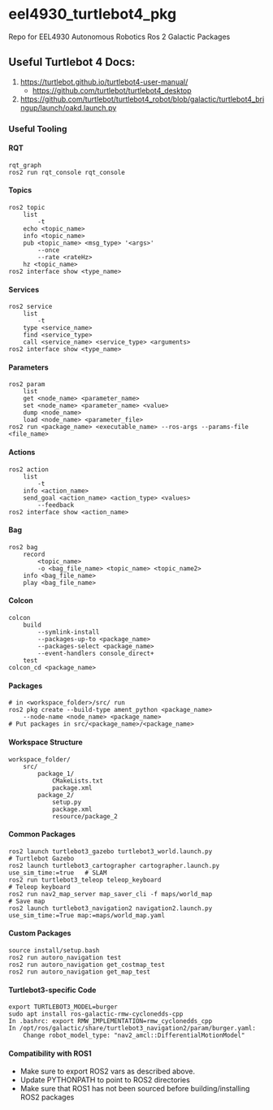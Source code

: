 # eel4930_turtlebot4_pkg
Repo for EEL4930 Autonomous Robotics Ros 2 Galactic Packages

## Useful Turtlebot 4 Docs:
1. https://turtlebot.github.io/turtlebot4-user-manual/
	- https://github.com/turtlebot/turtlebot4_desktop
2. https://github.com/turtlebot/turtlebot4_robot/blob/galactic/turtlebot4_bringup/launch/oakd.launch.py

### Useful Tooling
#### RQT
```
rqt_graph
ros2 run rqt_console rqt_console
```

#### Topics
```
ros2 topic
    list
        -t
    echo <topic_name>
    info <topic_name>
    pub <topic_name> <msg_type> '<args>'
        --once
        --rate <rateHz>
    hz <topic_name>
ros2 interface show <type_name>
```

#### Services
```
ros2 service
    list
        -t
    type <service_name>
    find <service_type>
    call <service_name> <service_type> <arguments>
ros2 interface show <type_name>
```

#### Parameters
```
ros2 param
    list
    get <node_name> <parameter_name>
    set <node_name> <parameter_name> <value>
    dump <node_name>
    load <node_name> <parameter_file>
ros2 run <package_name> <executable_name> --ros-args --params-file <file_name>
```

#### Actions
```
ros2 action
    list
        -t
    info <action_name>
    send_goal <action_name> <action_type> <values>
        --feedback
ros2 interface show <action_name>
```

#### Bag
```
ros2 bag
    record
        <topic_name>
        -o <bag_file_name> <topic_name> <topic_name2>
    info <bag_file_name>
    play <bag_file_name>
```

#### Colcon
```
colcon
    build
        --symlink-install
        --packages-up-to <package_name>
        --packages-select <package_name>
        --event-handlers console_direct+
    test
colcon_cd <package_name>
```

#### Packages
```
# in <workspace_folder>/src/ run
ros2 pkg create --build-type ament_python <package_name>
    --node-name <node_name> <package_name>
# Put packages in src/<package_name>/<package_name>
```

#### Workspace Structure
```
workspace_folder/
    src/
        package_1/
            CMakeLists.txt
            package.xml
        package_2/
            setup.py
            package.xml
            resource/package_2
```

#### Common Packages
```
ros2 launch turtlebot3_gazebo turtlebot3_world.launch.py                        # Turtlebot Gazebo
ros2 launch turtlebot3_cartographer cartographer.launch.py use_sim_time:=true   # SLAM
ros2 run turtlebot3_teleop teleop_keyboard                                      # Teleop keyboard
ros2 run nav2_map_server map_saver_cli -f maps/world_map                        # Save map
ros2 launch turtlebot3_navigation2 navigation2.launch.py use_sim_time:=True map:=maps/world_map.yaml
```

#### Custom Packages
```
source install/setup.bash
ros2 run autoro_navigation test
ros2 run autoro_navigation get_costmap_test
ros2 run autoro_navigation get_map_test
```

#### Turtlebot3-specific Code
```
export TURTLEBOT3_MODEL=burger
sudo apt install ros-galactic-rmw-cyclonedds-cpp
In .bashrc: export RMW_IMPLEMENTATION=rmw_cyclonedds_cpp
In /opt/ros/galactic/share/turtlebot3_navigation2/param/burger.yaml:
    Change robot_model_type: "nav2_amcl::DifferentialMotionModel"
```

#### Compatibility with ROS1
* Make sure to export ROS2 vars as described above.
* Update PYTHONPATH to point to ROS2 directories
* Make sure that ROS1 has not been sourced before building/installing ROS2 packages
